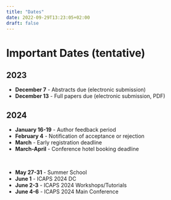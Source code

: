```yaml
---
title: "Dates"
date: 2022-09-29T13:23:05+02:00
draft: false
---
```


# Important Dates (tentative)

## 2023
- **December 7** - Abstracts due (electronic submission)
- **December 13** - Full papers due (electronic submission, PDF)

## 2024
- **January 16-19** - Author feedback period
- **February 4** - Notification of acceptance or rejection
- **March** - Early registration deadline
- **March-April** - Conference hotel booking deadline

<br />

- **May 27-31** - Summer School
- **June 1** - ICAPS 2024 DC
- **June 2-3** - ICAPS 2024 Workshops/Tutorials
- **June 4-6** - ICAPS 2024 Main Conference
